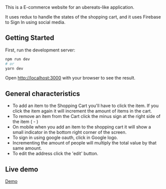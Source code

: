 This is a E-commerce website for an ubereats-like application.

It uses redux to handle the states of the shopping cart, and it uses Firebase to Sign In using social media.


## Getting Started

First, run the development server:

```bash
npm run dev
# or
yarn dev
```

Open [http://localhost:3000](http://localhost:3000) with your browser to see the result.


## General characteristics

 - To add an item to the Shopping Cart you'll have to click the item. If you click the item again it will increment the amount of items in the cart.
 - To remove an item from the Cart click the minus sign at the right side of the item ( - )
 - On mobile when you add an item to the shopping cart it will show a small indicator in the bottom right corner of the screen.
 - To sign in using google oauth, click in Google logo.
 - Incrementing the amount of people will multiply the total value by that same amount.
 - To edit the address click the 'edit' button.

## Live demo

[Demo](https://chuckwudi.mssnapps.com)